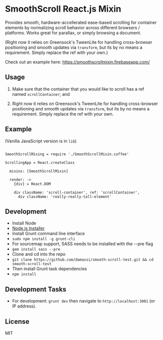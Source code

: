 SmoothScroll React.js Mixin
===========================

Provides smooth, hardware-accellerated ease-based scrolling for container elements by normalizing scroll behavior across different browsers / platforms.   Works great for parallax, or simply browsing a document.

(Right now it relies on Greensock's TweenLite for handling cross-browser positioning and smooth updates via `transform`, but its by no means a requirement.  Simply replace the ref with your own.)

Check out an example here: https://smoothscrollmixin.firebaseapp.com/


Usage
------------

1.  Make sure that the container that you would like to scroll has a ref named `scrollContainer`; and

2.  Right now it relies on Greensock's TweenLite for handling cross-browser positioning and smooth updates via `transform`, but its by no means a requirement.  Simply replace the ref with your own.


Example
-------

(Vanilla JavaScript version is in `lib`)

```

SmoothScrollMixing = require './SmoothScrollMixin.coffee'

ScrollingApp = React.createClass

  mixins: [SmoothScrollMixin]

  render: ->
    {div} = React.DOM

    div className: 'scroll-container', ref: 'scrollContainer',
      div className: 'really-really-tall-element'

```


Development
-------------
- Install Node
 - [Node.js Installer](http://nodejs.org/)
- Install Grunt command line interface
 - `sudo npm install -g grunt-cli`
- For sourcemap support, SASS needs to be installed with the --pre flag
 - `gem install sass --pre`
- Clone and cd into the repo
 - `git clone https://github.com/damassi/smooth-scroll-test.git && cd smooth-scroll-test`
- Then install Grunt task dependencies
 - `npm install`



Development Tasks
-----------------

- For development: `grunt dev` then navigate to `http://localhost:3001` (or IP address).



License
-------

MIT